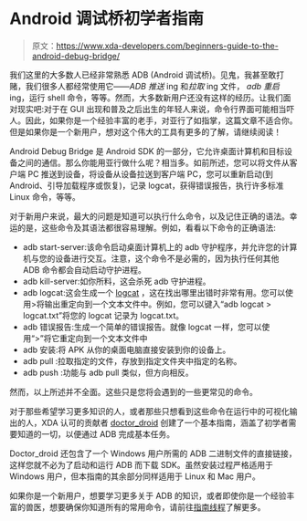 # Android 调试桥初学者指南

> 原文：<https://www.xda-developers.com/beginners-guide-to-the-android-debug-bridge/>

我们这里的大多数人已经非常熟悉 ADB (Android 调试桥)。见鬼，我甚至敢打赌，我们很多人都经常使用它——*ADB 推送* ing 和*拉取* ing 文件， *adb 重启* ing，运行 shell 命令，等等。然而，大多数新用户还没有这样的经历。让我们面对现实吧:对于在 GUI 出现和普及之后出生的年轻人来说，命令行界面可能相当吓人。因此，如果你是一个经验丰富的老手，对亚行了如指掌，这篇文章不适合你。但是如果你是一个新用户，想对这个伟大的工具有更多的了解，请继续阅读！

Android Debug Bridge 是 Android SDK 的一部分，它允许桌面计算机和目标设备之间的通信。那么你能用亚行做什么呢？相当多。如前所述，您可以将文件从客户端 PC 推送到设备，将设备从设备拉送到客户端 PC，您可以重新启动(到 Android、引导加载程序或恢复)，记录 logcat，获得错误报告，执行许多标准 Linux 命令，等等。

对于新用户来说，最大的问题是知道可以执行什么命令，以及记住正确的语法。幸运的是，这些命令及其语法都很容易理解。例如，看看以下命令的正确语法:

*   adb start-server:该命令启动桌面计算机上的 adb 守护程序，并允许您的计算机与您的设备进行交互。注意，这个命令不是必需的，因为执行任何其他 ADB 命令都会自动启动守护进程。
*   adb kill-server:如你所料，这会杀死 adb 守护进程。
*   adb logcat:这会生成一个 [logcat](http://www.xda-developers.com/android/learn-to-use-a-logcat-to-diagnose-and-fix-your-issues/ "Learn to Use a Logcat to Diagnose and Fix Your Issues") ，这在找出哪里出错时非常有用。您可以使用>将输出重定向到一个文本文件中。例如，您可以键入“adb logcat > logcat.txt”将您的 logcat 记录为 logcat.txt。
*   adb 错误报告:生成一个简单的错误报告。就像 logcat 一样，您可以使用“>”将它重定向到一个文本文件中
*   adb 安装<local apk="" name="">:将 APK 从你的桌面电脑直接安装到你的设备上。</local>
*   adb pull  <destination path="" and="" filename="">:拉取指定的文件，存放到指定文件夹中指定的名称。</destination>
*   adb push  <destination path="" and="" filename="">:功能与 adb pull 类似，但方向相反。</destination>

然而，以上所述并不全面。这些只是您将会遇到的一些更常见的命令。

对于那些希望学习更多知识的人，或者那些只想看到这些命令在运行中的可视化输出的人，XDA 认可的贡献者 [doctor_droid](http://forum.xda-developers.com/member.php?u=4923920) 创建了一个基本指南，涵盖了初学者需要知道的一切，以便通过 ADB 完成基本任务。

Doctor_droid 还包含了一个 Windows 用户所需的 ADB 二进制文件的直接链接，这样您就不必为了启动和运行 ADB 而下载 SDK。虽然安装过程严格适用于 Windows 用户，但本指南的其余部分同样适用于 Linux 和 Mac 用户。

如果你是一个新用户，想要学习更多关于 ADB 的知识，或者即使你是一个经验丰富的兽医，想要确保你知道所有的常用命令，请前往[指南线程](http://forum.xda-developers.com/showthread.php?t=2266638)了解更多。